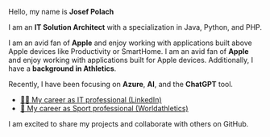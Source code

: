 Hello, my name is **Josef Polach** 

I am an **IT Solution Architect** with a specialization in Java, Python, and PHP. 

I am an avid fan of **Apple** and enjoy working with applications built above Apple devices like Productivity or SmartHome. 
I am an avid fan of **Apple** and enjoy working with applications built for Apple devices. Additionally, I have a **background in Athletics**. 

Recently, I have been focusing on **Azure**, **AI**, and the **ChatGPT** tool. 

- <a href="[http://www.example.com](https://www.linkedin.com/in/josefpolach/)" target="_blank">👨‍💻 My career as IT professional (LinkedIn)</a>
- <a href="[http://www.example.com]([https://www.linkedin.com/in/josefpolach/](https://worldathletics.org/athletes/czech-republic/josef-polach-14329439))" target="_blank">🚧 My career as Sport professional (Worldathletics)</a>


I am excited to share my projects and collaborate with others on GitHub.
